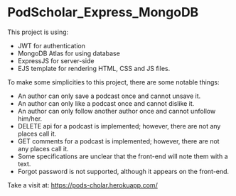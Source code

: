 # PodScholar_Express_MongoDB

This project is using:
- JWT for authentication
- MongoDB Atlas for using database
- ExpressJS for server-side
- EJS template for rendering HTML, CSS and JS files.

To make some simplicities to this project, there are some notable things:
- An author can only save a podcast once and cannot unsave it.
- An author can only like a podcast once and cannot dislike it.
- An author can only follow another author once and cannot unfollow him/her.
- DELETE api for a podcast is implemented; however, there are not any places call it.
- GET comments for a podcast is implemented; however, there are not any places call it.
- Some specifications are unclear that the front-end will note them with a text.
- Forgot password is not supported, although it appears on the front-end.

Take a visit at: https://pods-cholar.herokuapp.com/
